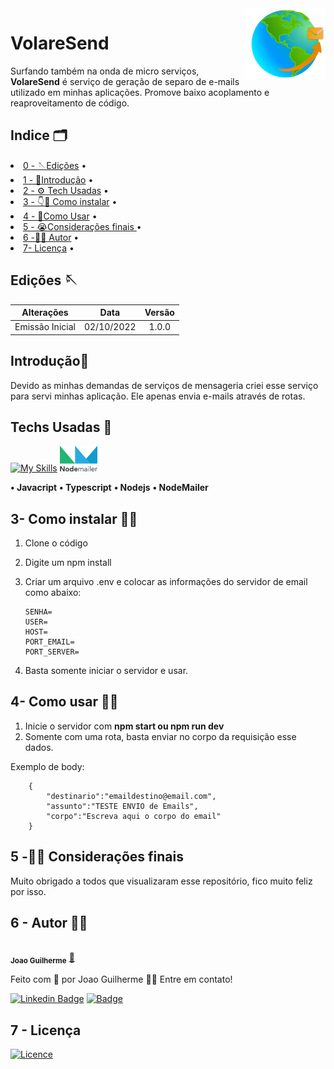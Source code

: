  <img width='130px' align=right src="./assets/logo.svg">

# VolareSend

Surfando também na onda de micro serviços, **VolareSend** é serviço de geração de separo de e-mails utilizado em minhas aplicações. Promove baixo acoplamento e reaproveitamento de código.

<h2> Indice 🗂️</h2>

<p align="center">
 <li> <a href="#edicoes">0 - 🪡Edições</a> •</li>
 <li> <a href="#introdução">1 - 🚪Introdução</a> •</li>
 <li> <a href="#tech">2 - ⚙️ Tech Usadas</a> • </li>
 <li> <a href="#instalar">3 - 👇🤘 Como instalar</a> • </li>
 <li> <a href="#usar">4 - 🤘Como Usar</a> • </li>
 <li> <a href="#consideraçoesfinais">5 - 😭Considerações finais </a> • </li>
 <li> <a href="#autor">6 -🧑‍💻 Autor</a> • </li>
 <li> <a href="#licenca"> 7- Licença</a> • </li>
</p>

<h2 id='edicoes'>Edições 🪡</h2>

Alterações   | Data | Versão
:---------: | :------: | :------:
Emissão Inicial | 02/10/2022 | 1.0.0


<h2 id='introdução' color=green ><b>Introdução🚪</b></h2>

Devido as minhas demandas de serviços de mensageria criei esse serviço para servi minhas aplicação. Ele apenas envia e-mails através de rotas.

<h2 id='tech' ><b>Techs Usadas 🦾</b></h2>

[![My Skills](https://skillicons.dev/icons?i=js,ts,nodejs)](https://skillicons.dev)
 <img src="./assets/nodemailer.png" width="60px;" alt=""/>

**• Javacript**
**• Typescript**
**• Nodejs**
**• NodeMailer**

<h2 id='instalar'><b>3- Como instalar 🧑‍🔧</b></h2>

1.	Clone o código
2.	Digite um npm install
3.  Criar um arquivo .env e colocar as informações do servidor de email como abaixo:

        SENHA=
        USER=
        HOST=
        PORT_EMAIL=
        PORT_SERVER=

3.	Basta somente iniciar o servidor e usar.


<h2 id='usar'><b>4- Como usar 👩‍💻</b></h2>

1. Inicie o servidor com **npm start ou npm run dev**
1. Somente com uma rota, basta enviar no corpo da requisição esse dados.

Exemplo de body:


        {
            "destinario":"emaildestino@email.com",
            "assunto":"TESTE ENVIO de Emails",
            "corpo":"Escreva aqui o corpo do email"
        }



<h2 id='consideraçoesfinais'><b>5 -🥺😭 Considerações finais</b></h2>

Muito obrigado a todos que visualizaram esse repositório, fico muito feliz por isso.

<h2 id='autor'><b>6 - Autor ✍🏻</b></h2>

 <img style="border-radius:50%;" src="https://avatars.githubusercontent.com/u/80895578?v=4" width="100px;" alt=""/>
 <br />
 <sub><b>Joao Guilherme</b></sub></a> <a href="https://github.com/JoaoG23/">🚀</a>

Feito com 🤭 por Joao Guilherme 👋🏽 Entre em contato!

[![Linkedin Badge](https://shields.io/badge/-Joao-blue?style=flat-square&logo=Linkedin&logoColor=white&link=https://www.linkedin.com/in/jaoo/)](https://www.linkedin.com/in/joaog123/)
[![Badge](https://shields.io/badge/-joaoguilherme94@live.com-c80?style=flat-square&logo=Microsoft&logoColor=white&link=mailto:joaoguilherme94@live.com)](mailto:joaoguilherme94@live.com)

<h2 id='licenca'><b>7 - Licença</b></h2>

[![Licence](https://shields.io/github/license/Ileriayo/markdown-badges?style=for-the-badge)](./LICENSE)

